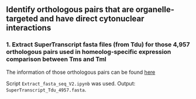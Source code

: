 ## Identify orthologous pairs that are organelle-targeted and have direct cytonuclear interactions


### 1. Extract SuperTranscript fasta files (from Tdu) for those 4,957 orthologous pairs used in homeolog-specific expression comparison between Tms and Tml

The information of those orthologous pairs can be found [here](https://github.com/GatorShan/Tragopogon-Inflorescence-RNA-seq-Analysis/tree/master/Polyploid_alignment/Homeolog-specific-expression_Tms-Tml_Compare)

Script `Extract_fasta_seq_V2.ipynb` was used. Output: `SuperTranscript_Tdu_4957.fasta`.



